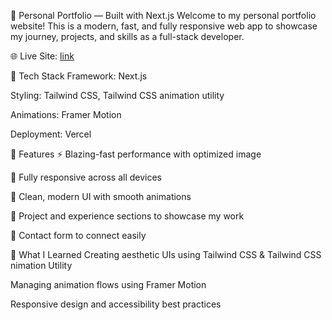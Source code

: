 🚀 Personal Portfolio — Built with Next.js
Welcome to my personal portfolio website!
This is a modern, fast, and fully responsive web app to showcase my journey, projects, and skills as a full-stack developer.

🌐 Live Site: [link](portfolio-v2-eight-self.vercel.app)

🧰 Tech Stack
Framework: Next.js

Styling: Tailwind CSS, Tailwind CSS animation utility

Animations: Framer Motion

Deployment: Vercel

🎯 Features
⚡ Blazing-fast performance with optimized image

📱 Fully responsive across all devices

🎨 Clean, modern UI with smooth animations

📂 Project and experience sections to showcase my work

📧 Contact form to connect easily

🧠 What I Learned
Creating aesthetic UIs using Tailwind CSS & Tailwind CSS nimation Utility

Managing animation flows using Framer Motion

Responsive design and accessibility best practices
